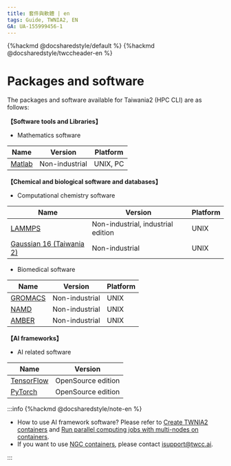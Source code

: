 ```yaml
---
title: 套件與軟體 | en
tags: Guide, TWNIA2, EN
GA: UA-155999456-1
---
```


{%hackmd @docsharedstyle/default %}
{%hackmd @docsharedstyle/twccheader-en %}

# Packages and software

The packages and software available for Taiwania2 (HPC CLI) are as follows:


**【Software tools and Libraries】**

- Mathematics software

| Name | Version| Platform |
| -------- | -------- | -------- |
| [Matlab](https://iservice.nchc.org.tw/nchc_service/nchc_service_software_detail.php?diuu=c13edee6-ed57-4fed-9be1-5480b4a05302)       | Non-industrial     | UNIX, PC    |

**【Chemical and biological software and databases】**
 
 - Computational chemistry software

| Name | Version| Platform |
| -------- | -------- | -------- |
|  [LAMMPS](https://iservice.nchc.org.tw/nchc_service/nchc_service_software_detail.php?diuu=a0c87aa8-28aa-4155-ac7f-b140cf0de908)         | Non-industrial, industrial edition     | UNIX     |
|  [Gaussian 16 (Taiwania 2)](https://iservice.nchc.org.tw/nchc_service/nchc_service_software_detail.php?diuu=3f5c7a44-64c4-460b-8117-b1a4354e575e)          | Non-industrial     | UNIX     |

 - Biomedical software

| Name | Version| Platform |
| -------- | -------- | -------- |
|  [GROMACS](https://iservice.nchc.org.tw/nchc_service/nchc_service_software_detail.php?diuu=6e03663f-b562-4bc1-8476-5e0dca7c574a)           | Non-industrial     | UNIX     |
|  [NAMD](https://iservice.nchc.org.tw/nchc_service/nchc_service_software_detail.php?diuu=17d3c4f5-e655-4143-ae6c-76d6d453b6d8)             | Non-industrial     | UNIX     |
|  [AMBER](https://iservice.nchc.org.tw/nchc_service/nchc_service_software_detail.php?diuu=867baa76-007b-485b-9ebd-63560d488cb8)               | Non-industrial     | UNIX     |


**【AI frameworks】**

- AI related software

| Name | Version| 	
| -------- | -------- | 
|  [TensorFlow](https://iservice.nchc.org.tw/nchc_service/nchc_service_software_detail.php?diuu=717a850d-4fb6-4033-a2f8-cd0d52cdf5b8)            | OpenSource edition     |     
|  [PyTorch](https://iservice.nchc.org.tw/nchc_service/nchc_service_software_detail.php?diuu=66a576cb-56e9-4185-a328-a2ab806b38cf)               | OpenSource edition     |    


:::info
{%hackmd @docsharedstyle/note-en %}
- How to use AI framework software? Please refer to [<ins>Create TWNIA2 containers</ins>](https://man.twcc.ai/@twccdocs/howto-twnia2-create-sglrt-container-en) and [<ins>Run parallel computing jobs with multi-nodes on containers</ins>](https://man.twcc.ai/@twccdocs/howto-twnia2-run-parallel-job-container-en).
- If you want to use [<ins>NGC containers</ins>](https://ngc.nvidia.com/catalog/containers), please contact <ins><a href="isupport@twcc.ai"></a>isupport@twcc.ai</ins>.

:::



